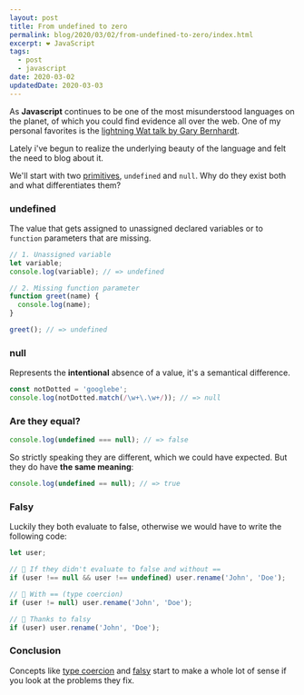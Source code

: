 ```yaml
---
layout: post
title: From undefined to zero
permalink: blog/2020/03/02/from-undefined-to-zero/index.html
excerpt: ❤️ JavaScript
tags:
  - post
  - javascript
date: 2020-03-02
updatedDate: 2020-03-03
---
```


As **Javascript** continues to be one of the most misunderstood languages on the planet, of which you could find evidence all over the web. One of my personal favorites is the [lightning Wat talk by Gary Bernhardt](https://www.destroyallsoftware.com/talks/wat).

Lately i've begun to realize the underlying beauty of the language and felt the need to blog about it.

We'll start with two [primitives](https://developer.mozilla.org/en-US/docs/Glossary/Primitive), `undefined` and `null`. Why do they exist both and what differentiates them?

### undefined

The value that gets assigned to unassigned declared variables or to `function` parameters that are missing.

```javascript
// 1. Unassigned variable
let variable;
console.log(variable); // => undefined

// 2. Missing function parameter
function greet(name) {
  console.log(name);
}

greet(); // => undefined
```

### null

Represents the **intentional** absence of a value, it's a semantical difference.

```javascript
const notDotted = 'googlebe';
console.log(notDotted.match(/\w+\.\w+/)); // => null
```

### Are they equal?

```js
console.log(undefined === null); // => false
```

So strictly speaking they are different, which we could have expected. But they do have **the same meaning**:

```javascript
console.log(undefined == null); // => true
```

### Falsy

Luckily they both evaluate to false, otherwise we would have to write the following code:

```javascript
let user;

// 💩 If they didn't evaluate to false and without ==
if (user !== null && user !== undefined) user.rename('John', 'Doe');

// 💪 With == (type coercion)
if (user != null) user.rename('John', 'Doe');

// 🙏 Thanks to falsy
if (user) user.rename('John', 'Doe');
```

### Conclusion

Concepts like [type coercion](https://developer.mozilla.org/nl/docs/Glossary/Type_coercion) and [falsy](https://developer.mozilla.org/nl/docs/Glossary/Falsy) start to make a whole lot of sense if you look at the problems they fix.
